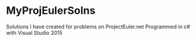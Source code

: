 # MyProjEulerSolns
Solutions I have created for problems on ProjectEuler.net
Programmed in c# with Visual Studio 2015
